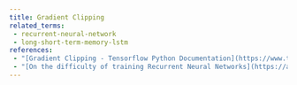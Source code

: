```yaml
---
title: Gradient Clipping
related_terms:
 - recurrent-neural-network
 - long-short-term-memory-lstm
references:
 - "[Gradient Clipping - Tensorflow Python Documentation](https://www.tensorflow.org/versions/r0.12/api_docs/python/train/gradient_clipping)"
 - "[On the difficulty of training Recurrent Neural Networks](https://arxiv.org/abs/1211.5063)"
---
```


